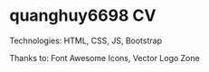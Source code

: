 # quanghuy6698 CV

Technologies: HTML, CSS, JS, Bootstrap

Thanks to: Font Awesome Icons, Vector Logo Zone
